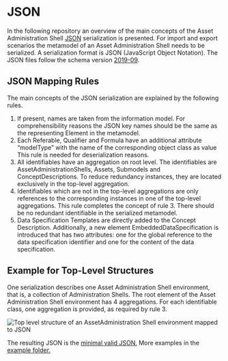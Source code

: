 # JSON
In the following repository an overview of the main concepts of the Asset Administration Shell [JSON](https://tools.ietf.org/html/rfc8259) serialization is presented. For import and export scenarios the metamodel of an Asset Administration Shell needs to be serialized. A serialization format is JSON (JavaScript Object Notation). The JSON files follow the schema version [2019-09](https://json-schema.org/specification-links.html#2019-09-formerly-known-as-draft-8).

## JSON Mapping Rules
The main concepts of the JSON serialization are explained by the following rules. 
1.	If present, names are taken from the information model. For comprehensibility reasons the JSON key names should be the same as the representing Element in the metamodel. 
2.	Each Referable, Qualifier and Formula have an additional attribute “modelType” with the name of the corresponding object class as value This rule is needed for deserialization reasons. 
3. All identifiables have an aggregation on root level. The identifiables are AssetAdministrationShells, Assets, Submodels and ConceptDescriptions. To reduce redundancy instances, they are located exclusively in the top-level aggregation. 
4. Identifiables which are not in the top-level aggregations are only references to the corresponding instances in one of the top-level aggregations.
This rule completes the concept of rule 3. There should be no redundant identifiable in the serialized metamodel. 
5.	Data Specification Templates are directly added to the Concept Description. Additionally, a new element EmbeddedDataSpecification is introduced that has two attributes: one for the global reference to the data specification identifier and one for the content of the data specification.

## Example for Top-Level Structures
One serialization describes one Asset Administration Shell environment, that is, a collection of Administration Shells. The root element of the Asset Administration Shell environment has 4 aggregations. For each identifiable class, one aggregation is provided, as required by rule 3.

![Top level structure of an AssetAdministration Shell environment mapped to JSON](https://user-images.githubusercontent.com/1814815/147122261-ac77deea-e83e-422d-bff5-f005feaf98d4.png)

The resulting JSON is the [minimal valid JSON.](examples/miniJsonExample.json) More examples in the [example folder.](examples)
